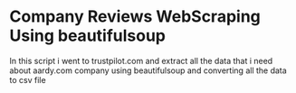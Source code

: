 # Company Reviews WebScraping Using beautifulsoup
In this script i went to trustpilot.com and extract all the data that i need about aardy.com company using beautifulsoup and converting all the data to csv file
